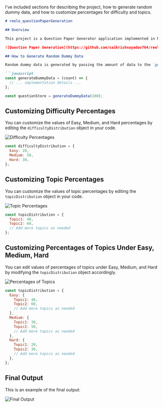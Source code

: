 I've included sections for describing the project, how to generate random dummy data, and how to customize percentages for difficulty and topics.

```markdown
# reelo_questionPaperGeneration

## Overview

This project is a Question Paper Generator application implemented in Node.js. It generates a question paper based on random dummy data with attributes like question, subject, topic, difficulty, and marks.

![Question Paper Generation](https://github.com/saikrishnayadav764/reelo_questionPaperGeneration/assets/106056182/a2f43a71-74c2-4792-a51d-1740ba5e141a)

## How to Generate Random Dummy Data

Random dummy data is generated by passing the amount of data to the `generateDummyData` function.

```javascript
const generateDummyData = (count) => {
  // ... implementation details ...
};

const questionStore = generateDummyData(100);
```

## Customizing Difficulty Percentages

You can customize the values of Easy, Medium, and Hard percentages by editing the `difficultyDistribution` object in your code.

![Difficulty Percentages](https://github.com/saikrishnayadav764/reelo_questionPaperGeneration/assets/106056182/b580a3aa-eb52-4cd6-a50f-658b65342cfa)

```javascript
const difficultyDistribution = {
  Easy: 20,
  Medium: 50,
  Hard: 30,
};
```

## Customizing Topic Percentages

You can customize the values of topic percentages by editing the `topicDistribution` object in your code.

![Topic Percentages](https://github.com/saikrishnayadav764/reelo_questionPaperGeneration/assets/106056182/4782f284-68cc-4a6e-95a2-eb6e252b270c)

```javascript
const topicDistribution = {
  Topic1: 40,
  Topic2: 60,
  // Add more topics as needed
};
```

## Customizing Percentages of Topics Under Easy, Medium, Hard

You can edit values of percentages of topics under Easy, Medium, and Hard by modifying the `topicDistribution` object accordingly.

![Percentages of Topics](https://github.com/saikrishnayadav764/reelo_questionPaperGeneration/assets/106056182/400df84b-3f67-4c84-addd-a4b7698e4be3)

```javascript
const topicDistribution = {
  Easy: {
    Topic1: 40,
    Topic2: 60,
    // Add more topics as needed
  },
  Medium: {
    Topic1: 30,
    Topic2: 50,
    // Add more topics as needed
  },
  Hard: {
    Topic1: 20,
    Topic2: 30,
    // Add more topics as needed
  },
};
```

## Final Output

This is an example of the final output:

![Final Output](https://github.com/saikrishnayadav764/reelo_questionPaperGeneration/assets/106056182/c1c608ce-4c9b-4d56-8842-8470475baafd)
```
